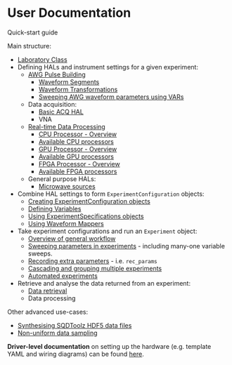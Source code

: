 # User Documentation

Quick-start guide

Main structure:
- [Laboratory Class](Laboratory.md)
- Defining HALs and instrument settings for a given experiment:
    - [AWG Pulse Building](AWG_Pulse_Building.md)
        - [Waveform Segments](AWG_WFS.md)
        - [Waveform Transformations](AWG_WFMTs.md)
        - [Sweeping AWG waveform parameters using VARs](AWG_VARs.md)
    - Data acquisition:
        - [Basic ACQ HAL](ACQ.md)
        - VNA
    - [Real-time Data Processing](Proc_Overview.md)
        - [CPU Processor - Overview](Proc_CPU_Overview.md)
        - [Available CPU processors](Proc_CPU_list.md)
        - [GPU Processor - Overview](Proc_GPU_Overview.md)
        - [Available GPU processors](Proc_GPU_list.md)
        - [FPGA Processor - Overview](Proc_FPGA_Overview.md)
        - [Available FPGA processors](Proc_FPGA_list.md)
    - General purpose HALs:
        - [Microwave sources](GENmwSource.md)
- Combine HAL settings to form `ExperimentConfiguration` objects:
    - [Creating ExperimentConfiguration objects](Exp_Config_Basic.md)
    - [Defining Variables](Var_Defns.md)
    - [Using ExperimentSpecifications objects](Exp_Config_SPEC.md)
    - [Using Waveform Mappers](Exp_Config_WFMMAP.md)
- Take experiment configurations and run an `Experiment` object:
    - [Overview of general workflow](Exp_Overview.md)
    - [Sweeping parameters in experiments](Exp_Sweep.md) - including many-one variable sweeps.
    - [Recording extra parameters](Exp_RecParams.md) - i.e. `rec_params`
    - [Cascading and grouping multiple experiments](Exp_CascadeGroup.md)
    - [Automated experiments](Exp_Automated.md)
- Retrieve and analyse the data returned from an experiment:
    - [Data retrieval](Data_IO.md)
    - Data processing


Other advanced use-cases:
- [Synthesising SQDToolz HDF5 data files](Data_Write.md)
- [Non-uniform data sampling](ACQ_NonUniformDataSampling.md)

**Driver-level documentation** on setting up the hardware (e.g. template YAML and wiring diagrams) can be found [here](InstrumentSpecific/Readme.md).
